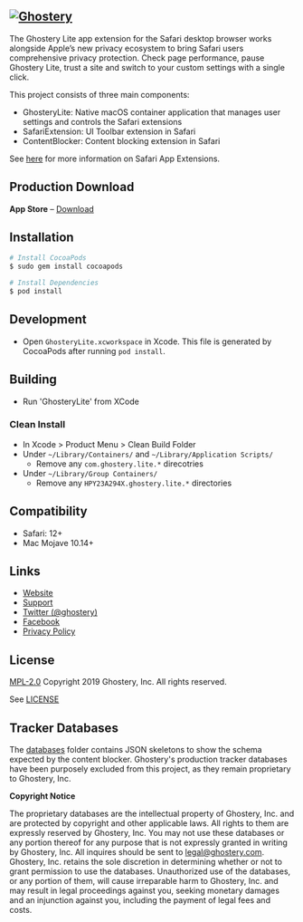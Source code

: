 [![Ghostery](https://www.ghostery.com/wp-content/themes/ghostery/images/ghostery_logo_black.svg)](https://www.ghostery.com)
---

The Ghostery Lite app extension for the Safari desktop browser works alongside Apple’s new privacy ecosystem to bring Safari users comprehensive privacy protection. Check page performance, pause Ghostery Lite, trust a site and switch to your custom settings with a single click.

This project consists of three main components:

+ GhosteryLite: Native macOS container application that manages user settings and controls the Safari extensions
+ SafariExtension: UI Toolbar extension in Safari
+ ContentBlocker:  Content blocking extension in Safari

See [here](https://developer.apple.com/library/archive/documentation/General/Conceptual/ExtensibilityPG/ExtensionOverview.html#//apple_ref/doc/uid/TP40014214-CH2-SW2) for more information on Safari App Extensions.

## Production Download
**App Store** &ndash; [Download](https://itunes.apple.com/us/app/ghostery-lite/id1436953057?utm_source=github.com)

## Installation

```sh
# Install CocoaPods
$ sudo gem install cocoapods
```

```sh
# Install Dependencies
$ pod install
```

## Development

+ Open `GhosteryLite.xcworkspace` in Xcode. This file is generated by CocoaPods after running `pod install`.

## Building

+ Run 'GhosteryLite' from XCode

### Clean Install

+ In Xcode > Product Menu > Clean Build Folder
+ Under `~/Library/Containers/` and `~/Library/Application Scripts/`
	+ Remove any `com.ghostery.lite.*` direcotries
+ Under `~/Library/Group Containers/`
	+ Remove any `HPY23A294X.ghostery.lite.*` directories

## Compatibility

+ Safari: 12+
+ Mac Mojave 10.14+

## Links
+ [Website](https://ghostery.com/)
+ [Support](https://www.ghostery.com/support/)
+ [Twitter (@ghostery)](https://twitter.com/ghostery)
+ [Facebook](https://www.facebook.com/ghostery)
+ [Privacy Policy](https://www.ghostery.com/about-ghostery/browser-extension-privacy-policy/)

## License
[MPL-2.0](https://www.mozilla.org/en-US/MPL/2.0/) Copyright 2019 Ghostery, Inc. All rights reserved.

See [LICENSE](LICENSE)

## Tracker Databases
The [databases](https://github.com/ghostery/GhosterySafari/tree/master/GhosteryLite/TrackerBlocking/BlockListAssets) folder contains JSON skeletons to show the schema expected by the content blocker. Ghostery's production tracker databases have been purposely excluded from this project, as they remain proprietary to Ghostery, Inc.

**Copyright Notice**

The proprietary databases are the intellectual property of Ghostery, Inc. and are protected by copyright and other applicable laws. All rights to them are expressly reserved by Ghostery, Inc. You may not use these databases or any portion thereof for any purpose that is not expressly granted in writing by Ghostery, Inc. All inquires should be sent to [legal@ghostery.com](legal@ghostery.com).  Ghostery, Inc. retains the sole discretion in determining whether or not to grant permission to use the databases. Unauthorized use of the databases, or any portion of them, will cause irreparable harm to Ghostery, Inc. and may result in legal proceedings against you, seeking monetary damages and an injunction against you, including the payment of legal fees and costs.
